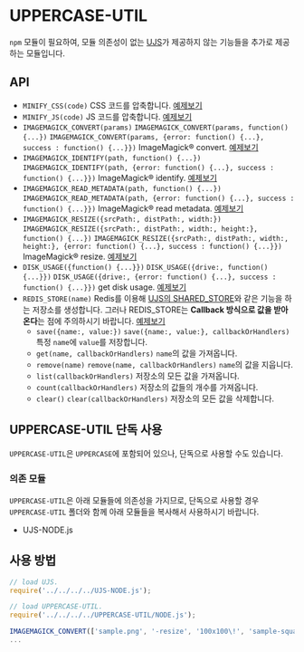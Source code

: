 # UPPERCASE-UTIL
`npm` 모듈이 필요하여, 모듈 의존성이 없는 [UJS](https://github.com/Hanul/UJS)가 제공하지 않는 기능들을 추가로 제공하는 모듈입니다.

## API
* `MINIFY_CSS(code)` CSS 코드를 압축합니다. [예제보기](../EXAMPLES/UTIL/NODE/MINIFY/MINIFY_CSS.js)
* `MINIFY_JS(code)` JS 코드를 압축합니다. [예제보기](../EXAMPLES/UTIL/NODE/MINIFY/MINIFY_JS.js)
* `IMAGEMAGICK_CONVERT(params)` `IMAGEMAGICK_CONVERT(params, function() {...})` `IMAGEMAGICK_CONVERT(params, {error: function() {...}, success : function() {...}})`  ImageMagick® convert. [예제보기](../EXAMPLES/UTIL/NODE/IMAGEMAGICK/IMAGEMAGICK_CONVERT.js)
* `IMAGEMAGICK_IDENTIFY(path, function() {...})` `IMAGEMAGICK_IDENTIFY(path, {error: function() {...}, success : function() {...}})` ImageMagick® identify. [예제보기](../EXAMPLES/UTIL/NODE/IMAGEMAGICK/IMAGEMAGICK_IDENTIFY.js)
* `IMAGEMAGICK_READ_METADATA(path, function() {...})` `IMAGEMAGICK_READ_METADATA(path, {error: function() {...}, success : function() {...}})` ImageMagick® read metadata. [예제보기](../EXAMPLES/UTIL/NODE/IMAGEMAGICK/IMAGEMAGICK_READ_METADATA.js)
* `IMAGEMAGICK_RESIZE({srcPath:, distPath:, width:})` `IMAGEMAGICK_RESIZE({srcPath:, distPath:, width:, height:}, function() {...})` `IMAGEMAGICK_RESIZE({srcPath:, distPath:, width:, height:}, {error: function() {...}, success : function() {...}})` ImageMagick® resize. [예제보기](../EXAMPLES/UTIL/NODE/IMAGEMAGICK.js)
* `DISK_USAGE({function() {...}})` `DISK_USAGE({drive:, function() {...}})` `DISK_USAGE({drive:, {error: function() {...}, success : function() {...}})` get disk usage. [예제보기](../EXAMPLES/UTIL/NODE/DISK_USAGE.js)
* `REDIS_STORE(name)` Redis를 이용해 [UJS의 SHARED_STORE](https://github.com/Hanul/UJS/blob/master/DOC/UJS-NODE.md#클러스터링-관련-기능)와 같은 기능을 하는 저장소를 생성합니다. 그러나 REDIS_STORE는 **Callback 방식으로 값을 받아온다**는 점에 주의하시기 바랍니다. [예제보기](../EXAMPLES/UTIL/NODE/REDIS_STORE.js)
	* `save({name:, value:})` `save({name:, value:}, callbackOrHandlers)` 특정 `name`에 `value`를 저장합니다.
	* `get(name, callbackOrHandlers)` `name`의 값을 가져옵니다.
	* `remove(name)` `remove(name, callbackOrHandlers)` `name`의 값을 지웁니다.
	* `list(callbackOrHandlers)` 저장소의 모든 값을 가져옵니다.
	* `count(callbackOrHandlers)` 저장소의 값들의 개수를 가져옵니다.
	* `clear()` `clear(callbackOrHandlers)` 저장소의 모든 값을 삭제합니다.

## UPPERCASE-UTIL 단독 사용
`UPPERCASE-UTIL`은 `UPPERCASE`에 포함되어 있으나, 단독으로 사용할 수도 있습니다.

### 의존 모듈
`UPPERCASE-UTIL`은 아래 모듈들에 의존성을 가지므로, 단독으로 사용할 경우 `UPPERCASE-UTIL` 폴더와 함께 아래 모듈들을 복사해서 사용하시기 바랍니다.
* UJS-NODE.js

## 사용 방법
```javascript
// load UJS.
require('../../../../UJS-NODE.js');

// load UPPERCASE-UTIL.
require('../../../../UPPERCASE-UTIL/NODE.js');

IMAGEMAGICK_CONVERT(['sample.png', '-resize', '100x100\!', 'sample-square.png']);
...
```
